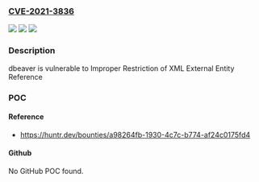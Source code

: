 ### [CVE-2021-3836](https://cve.mitre.org/cgi-bin/cvename.cgi?name=CVE-2021-3836)
![](https://img.shields.io/static/v1?label=Product&message=dbeaver%2Fdbeaver&color=blue)
![](https://img.shields.io/static/v1?label=Version&message=%3C%2021.2.3%20&color=brighgreen)
![](https://img.shields.io/static/v1?label=Vulnerability&message=CWE-611%20Improper%20Restriction%20of%20XML%20External%20Entity%20Reference&color=brighgreen)

### Description

dbeaver is vulnerable to Improper Restriction of XML External Entity Reference

### POC

#### Reference
- https://huntr.dev/bounties/a98264fb-1930-4c7c-b774-af24c0175fd4

#### Github
No GitHub POC found.

